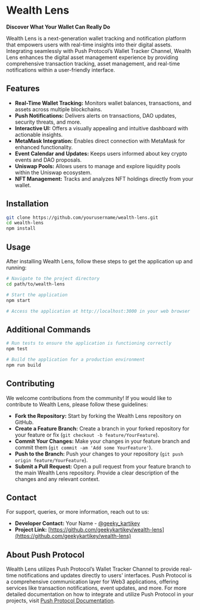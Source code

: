 
# Wealth Lens

**Discover What Your Wallet Can Really Do**

Wealth Lens is a next-generation wallet tracking and notification platform that empowers users with real-time insights into their digital assets. Integrating seamlessly with Push Protocol’s Wallet Tracker Channel, Wealth Lens enhances the digital asset management experience by providing comprehensive transaction tracking, asset management, and real-time notifications within a user-friendly interface.

## Features

- **Real-Time Wallet Tracking:** Monitors wallet balances, transactions, and assets across multiple blockchains.
- **Push Notifications:** Delivers alerts on transactions, DAO updates, security threats, and more.
- **Interactive UI:** Offers a visually appealing and intuitive dashboard with actionable insights.
- **MetaMask Integration:** Enables direct connection with MetaMask for enhanced functionality.
- **Event Calendar and Updates:** Keeps users informed about key crypto events and DAO proposals.
- **Uniswap Pools:** Allows users to manage and explore liquidity pools within the Uniswap ecosystem.
- **NFT Management:** Tracks and analyzes NFT holdings directly from your wallet.

## Installation

```bash
git clone https://github.com/yourusername/wealth-lens.git
cd wealth-lens
npm install
```

## Usage

After installing Wealth Lens, follow these steps to get the application up and running:

```bash
# Navigate to the project directory
cd path/to/wealth-lens

# Start the application
npm start

# Access the application at http://localhost:3000 in your web browser
```

## Additional Commands

```bash
# Run tests to ensure the application is functioning correctly
npm test

# Build the application for a production environment
npm run build
```

## Contributing

We welcome contributions from the community! If you would like to contribute to Wealth Lens, please follow these guidelines:

- **Fork the Repository:** Start by forking the Wealth Lens repository on GitHub.
- **Create a Feature Branch:** Create a branch in your forked repository for your feature or fix (`git checkout -b feature/YourFeature`).
- **Commit Your Changes:** Make your changes in your feature branch and commit them (`git commit -am 'Add some YourFeature'`).
- **Push to the Branch:** Push your changes to your repository (`git push origin feature/YourFeature`).
- **Submit a Pull Request:** Open a pull request from your feature branch to the main Wealth Lens repository. Provide a clear description of the changes and any relevant context.

## Contact

For support, queries, or more information, reach out to us:

- **Developer Contact:** Your Name - [@geeky_kartikey](https://twitter.com/geeky_kartikey)
- **Project Link:** [https://github.com/geekykartikey/wealth-lens](https://github.com/geekykartikey/wealth-lens)

## About Push Protocol

Wealth Lens utilizes Push Protocol’s Wallet Tracker Channel to provide real-time notifications and updates directly to users' interfaces. Push Protocol is a comprehensive communication layer for Web3 applications, offering services like transaction notifications, event updates, and more. For more detailed documentation on how to integrate and utilize Push Protocol in your projects, visit [Push Protocol Documentation](https://docs.push.org).

